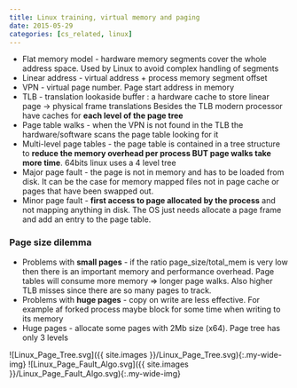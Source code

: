 ```yaml
---
title: Linux training, virtual memory and paging
date: 2015-05-29
categories: [cs_related, linux]
---
```


* Flat memory model - hardware memory segments cover the whole address space. Used by Linux to avoid complex handling of segments
* Linear address - virtual address + process memory segment offset
* VPN - virtual page number. Page start address in memory
* TLB - translation lookaside buffer : a hardware cache to store linear page -> physical frame translations
  Besides the TLB modern processor have caches for **each level of the page tree**
* Page table walks - when the VPN is not found in the TLB the hardware/software scans the page table looking for it
* Multi-level page tables - the page table is contained in a tree structure to **reduce the memory overhead per process
  BUT page walks take more time**. 64bits linux uses a 4 level tree
* Major page fault - the page is not in memory and has to be loaded from disk.
  It can be the case for memory mapped files not in page cache or pages that have been swapped out.
* Minor page fault - **first access to page allocated by the process** and not mapping anything in disk.
  The OS just needs allocate a page frame and add an entry to the page table.

### Page size dilemma
* Problems with **small pages** - if the ratio page_size/total_mem is very low then there is an important memory
  and performance overhead. Page tables will consume more memory => longer page walks.
  Also higher TLB misses since there are so many pages to track.
* Problems with **huge pages** - copy on write are less effective. For example af forked process maybe block for some time
  when writing to its memory
* Huge pages - allocate some pages with 2Mb size (x64). Page tree has only 3 levels  

![Linux_Page_Tree.svg]({{ site.images }}/Linux_Page_Tree.svg){:.my-wide-img}
![Linux_Page_Fault_Algo.svg]({{ site.images }}/Linux_Page_Fault_Algo.svg){:.my-wide-img}
